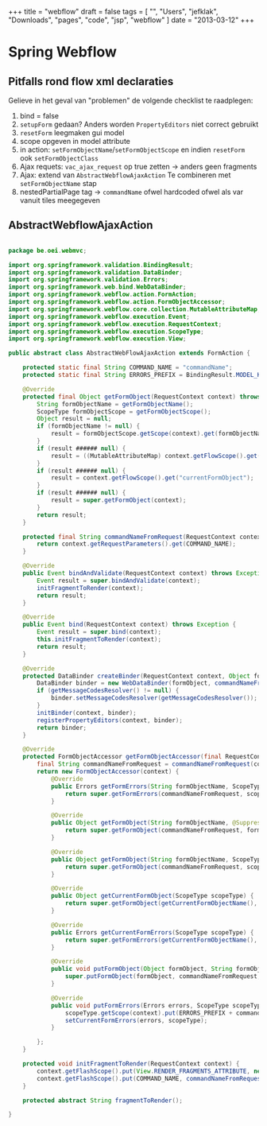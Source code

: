 +++
title = "webflow"
draft = false
tags = [
    "",
    "Users",
    "jefklak",
    "Downloads",
    "pages",
    "code",
    "jsp",
    "webflow"
]
date = "2013-03-12"
+++
# Spring Webflow 

## Pitfalls rond flow xml declaraties 

Gelieve in het geval van "problemen" de volgende checklist te raadplegen:

  1. bind = false
  2. `setupForm` gedaan? Anders worden `PropertyEditors` niet correct gebruikt
  3. `resetForm` leegmaken gui model
  4. scope opgeven in model attribute 
  5. in action: `setFormObjectName`/`setFormObjectScope` en indien `resetForm` ook `setFormObjectClass`
  6. Ajax requets: `vac_ajax_request` op true zetten -> anders geen fragments
  7. Ajax: extend van `AbstractWebflowAjaxAction` Te combineren met `setFormObjectName` stap
  8. nestedPartialPage tag -> `commandName` ofwel hardcoded ofwel als var vanuit tiles meegegeven

## AbstractWebflowAjaxAction 

```java

package be.oei.webmvc;

import org.springframework.validation.BindingResult;
import org.springframework.validation.DataBinder;
import org.springframework.validation.Errors;
import org.springframework.web.bind.WebDataBinder;
import org.springframework.webflow.action.FormAction;
import org.springframework.webflow.action.FormObjectAccessor;
import org.springframework.webflow.core.collection.MutableAttributeMap;
import org.springframework.webflow.execution.Event;
import org.springframework.webflow.execution.RequestContext;
import org.springframework.webflow.execution.ScopeType;
import org.springframework.webflow.execution.View;

public abstract class AbstractWebFlowAjaxAction extends FormAction {

	protected static final String COMMAND_NAME = "commandName";
	protected static final String ERRORS_PREFIX = BindingResult.MODEL_KEY_PREFIX;

	@Override
	protected final Object getFormObject(RequestContext context) throws Exception {
		String formObjectName = getFormObjectName();
		ScopeType formObjectScope = getFormObjectScope();
		Object result = null;
		if (formObjectName != null) {
			result = formObjectScope.getScope(context).get(formObjectName);
		}
		if (result ###### null) {
			result = ((MutableAttributeMap) context.getFlowScope().get("viewScope")).get("currentFormObject");
		}
		if (result ###### null) {
			result = context.getFlowScope().get("currentFormObject");
		}
		if (result ###### null) {
			result = super.getFormObject(context);
		}
		return result;
	}

	protected final String commandNameFromRequest(RequestContext context) {
		return context.getRequestParameters().get(COMMAND_NAME);
	}

	@Override
	public Event bindAndValidate(RequestContext context) throws Exception {
		Event result = super.bindAndValidate(context);
		initFragmentToRender(context);
		return result;
	}

	@Override
	public Event bind(RequestContext context) throws Exception {
		Event result = super.bind(context);
		this.initFragmentToRender(context);
		return result;
	}

	@Override
	protected DataBinder createBinder(RequestContext context, Object formObject) throws Exception {
		DataBinder binder = new WebDataBinder(formObject, commandNameFromRequest(context));
		if (getMessageCodesResolver() != null) {
			binder.setMessageCodesResolver(getMessageCodesResolver());
		}
		initBinder(context, binder);
		registerPropertyEditors(context, binder);
		return binder;
	}

	@Override
	protected FormObjectAccessor getFormObjectAccessor(final RequestContext context) {
		final String commandNameFromRequest = commandNameFromRequest(context);
		return new FormObjectAccessor(context) {
			@Override
			public Errors getFormErrors(String formObjectName, ScopeType scopeType) {
				return super.getFormErrors(commandNameFromRequest, scopeType);
			}

			@Override
			public Object getFormObject(String formObjectName, @SuppressWarnings("rawtypes") Class formObjectClass, ScopeType scopeType) {
				return super.getFormObject(commandNameFromRequest, formObjectClass, scopeType);
			}

			@Override
			public Object getFormObject(String formObjectName, ScopeType scopeType) {
				return super.getFormObject(commandNameFromRequest, scopeType);
			}

			@Override
			public Object getCurrentFormObject(ScopeType scopeType) {
				return super.getFormObject(getCurrentFormObjectName(), scopeType);
			}

			@Override
			public Errors getCurrentFormErrors(ScopeType scopeType) {
				return super.getFormErrors(getCurrentFormObjectName(), scopeType);
			}

			@Override
			public void putFormObject(Object formObject, String formObjectName, ScopeType scopeType) {
				super.putFormObject(formObject, commandNameFromRequest, scopeType);
			}

			@Override
			public void putFormErrors(Errors errors, ScopeType scopeType) {
				scopeType.getScope(context).put(ERRORS_PREFIX + commandNameFromRequest, errors);
				setCurrentFormErrors(errors, scopeType);
			}

		};
	}

	protected void initFragmentToRender(RequestContext context) {
		context.getFlashScope().put(View.RENDER_FRAGMENTS_ATTRIBUTE, new String[] { fragmentToRender() });
		context.getFlashScope().put(COMMAND_NAME, commandNameFromRequest(context));
	}

	protected abstract String fragmentToRender();

}
```